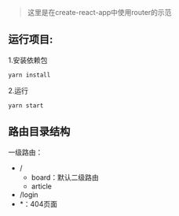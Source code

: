 > 这里是在create-react-app中使用router的示范

## 运行项目:

1.安装依赖包

```
yarn install
```

2.运行

```
yarn start
```

## 路由目录结构

一级路由：

- /
  - board：默认二级路由
  - article
- /login
- *：404页面

